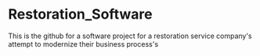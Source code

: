# Restoration_Software
This is the github for a software project for a restoration service company's attempt to modernize their business process's
